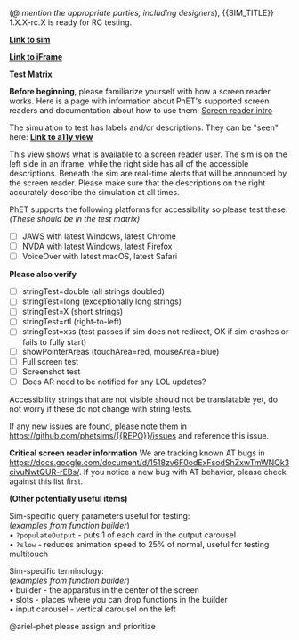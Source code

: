 (*@ mention the appropriate parties, including designers*), {{SIM_TITLE}} 1.X.X-rc.X is ready for RC testing.

**[Link to sim](http://www.colorado.edu/physics/phet/dev/html/{{REPO}}/phet/1.X.X-rc.1/{{REPO}}_all_phet.html)**

**[Link to iFrame](http://www.colorado.edu/physics/phet/dev/html/{{REPO}}/phet/1.X.X-rc.1/{{REPO}}_all_iframe_phet.html)**

**[Test Matrix]({{TEST_MATRIX_LINK}})**

**Before beginning**, please familiarize yourself with how a screen reader works. Here is a page with information about PhET's supported screen readers and documentation about how to use them:
[Screen reader intro](https://www.colorado.edu/physics/phet/dev/html/jg-tests/reader-intro.html)

The simulation to test has labels and/or descriptions. They can be "seen" here:
**[Link to a11y view](http://www.colorado.edu/physics/phet/dev/html/{{REPO}}/phet/1.X.X-rc.1/{{REPO}}_a11y_view.html)**

This view shows what is available to a screen reader user. The sim is on the left side in an iframe, while the right side has all of the accessible descriptions. Beneath the sim are real-time alerts that will be announced by the screen reader. Please make sure that the descriptions on the right accurately describe the simulation at all times.

PhET supports the following platforms for accessibility so please test these:
*(These should be in the test matrix)*
- [ ] JAWS with latest Windows, latest Chrome
- [ ] NVDA with latest Windows, latest Firefox
- [ ] VoiceOver with latest macOS, latest Safari

**Please also verify**
- [ ] stringTest=double (all strings doubled)
- [ ] stringTest=long (exceptionally long strings)
- [ ] stringTest=X (short strings)
- [ ] stringTest=rtl (right-to-left)
- [ ] stringTest=xss (test passes if sim does not redirect, OK if sim crashes or fails to fully start)
- [ ] showPointerAreas (touchArea=red, mouseArea=blue)
- [ ] Full screen test
- [ ] Screenshot test
- [ ] Does AR need to be notified for any LOL updates?

Accessibility strings that are not visible should not be translatable yet, do not worry if these do not change with string tests.

If any new issues are found, please note them in https://github.com/phetsims/{{REPO}}/issues and reference this issue. 

**Critical screen reader information**
  We are tracking known AT bugs in https://docs.google.com/document/d/1518zv6F0odExFsodShZxwTmWNQk3civuNwtQUR-rEBs/. If
  you notice a new bug with AT behavior, please check against this list first.
 
**(Other potentially useful items)**  

Sim-specific query parameters useful for testing:  
(*examples from function builder*)  
• `?populateOutput` - puts 1 of each card in the output carousel  
• `?slow` - reduces animation speed to 25% of normal, useful for testing multitouch  

Sim-specific terminology:  
(*examples from function builder*)  
• builder - the apparatus in the center of the screen  
• slots - places where you can drop functions in the builder  
• input carousel - vertical carousel on the left  

@ariel-phet please assign and prioritize
